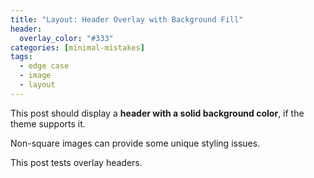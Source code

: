 ```yaml
---
title: "Layout: Header Overlay with Background Fill"
header:
  overlay_color: "#333"
categories: [minimal-mistakes]
tags:
  - edge case
  - image
  - layout
---
```


This post should display a **header with a solid background color**, if the theme supports it.

Non-square images can provide some unique styling issues.

This post tests overlay headers.

